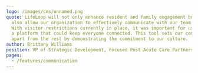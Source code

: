 ```yaml
---
logo: /images/cms/unnamed.png
quote: LifeLoop will not only enhance resident and family engagement but will
  also allow our organization to effectively communicate with our team members.
  With visitor restrictions currently in place, it was important for us to find
  a platform that could keep everyone connected. This tool sets our community
  apart from the rest by demonstrating the commitment to our culture.
author: Brittany Williams
position: VP of Strategic Development, Focused Post Acute Care Partners
pages:
  - /features/communication
---
```

